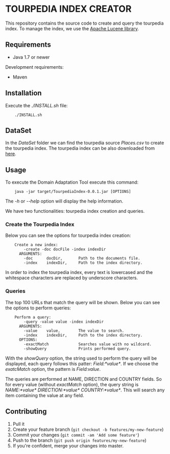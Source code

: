 
# TOURPEDIA INDEX CREATOR

This repository contains the source code to create and query the tourpedia index. To manage the index, we use the <a href="http://lucene.apache.org/">Apache Lucene library</a>.

## Requirements

* Java 1.7 or newer

Development requirements:

* Maven

## Installation

Execute the *./INSTALL.sh* file:

        ./INSTALL.sh

## DataSet

In the *DataSet* folder we can find the tourpedia source *Places.csv* to create the tourpedia index.
The tourpedia index can be also downloaded from <a href="http://wafi.iit.cnr.it/openervm/outputs/Places.csv">here</a>.
            
## Usage

To execute the Domain Adaptation Tool execute this command:

```
    java -jar target/TourpediaIndex-0.0.1.jar [OPTIONS]
```
The *-h* or *--help* option will display the help information.

We have two functionalities: tourpedia index creation and queries.

### Create the Tourpedia Index

Below you can see the options for tourpedia index creation:

```
    Create a new index:
        -create -doc docFile -index indexDir
      ARGUMENTS:
        -doc      docDir,       Path to the documents file.
        -index    indexDir,     Path to the index directory.
```
In order to index the tourpedia index, every text is lowercased and the whitespace characters are replaced by underscore characters.

### Queries

The top 100 URLs that match the query will be shown.
Below you can see the options to perform queries:

```
    Perform a query:
        -query -value value -index indexDir
      ARGUMENTS:
        -value    value,        The value to search.
        -index    indexDir,     Path to the index directory.
      OPTIONS:
        -exactMatch             Searches value with no wildcard.
        -showQuery              Prints performed query.
```
With the *showQuery* option, the string used to perform the query will be displayed, each query follows this patter: *Field:\*value\**. If we choose the *exatcMatch* option, the pattern is *Field:value*.

The queries are performed at NAME, DIRECTION and COUNTRY fields. So for every value (without *exactMatch* option), the query string is <i>NAME:\*value\* DIRECTION:\*value\* COUNTRY:\*value\*</i>. This will search any item containing the value at any field.

## Contributing

1. Pull it
2. Create your feature branch (`git checkout -b features/my-new-feature`)
3. Commit your changes (`git commit -am 'Add some feature'`)
4. Push to the branch (`git push origin features/my-new-feature`)
5. If you're confident, merge your changes into master.

